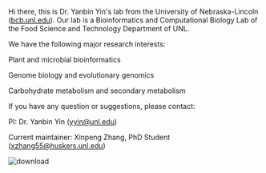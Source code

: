 Hi there, this is Dr. Yanbin Yin's lab from the University of Nebraska-Lincoln ([bcb.unl.edu](https://bcb.unl.edu/)).
Our lab is a Bioinformatics and Computational Biology Lab of the Food Science and Technology Department of UNL.

We have the following major research interests:

Plant and microbial bioinformatics

Genome biology and evolutionary genomics

Carbohydrate metabolism and secondary metabolism


If you have any question or suggestions, please contact:

PI: Dr. Yanbin Yin (yyin@unl.edu)

Current maintainer: Xinpeng Zhang, PhD Student (xzhang55@huskers.unl.edu)


![download](https://github.com/user-attachments/assets/0d9b90e2-d149-4bb0-aa0e-0604933e2c35)

